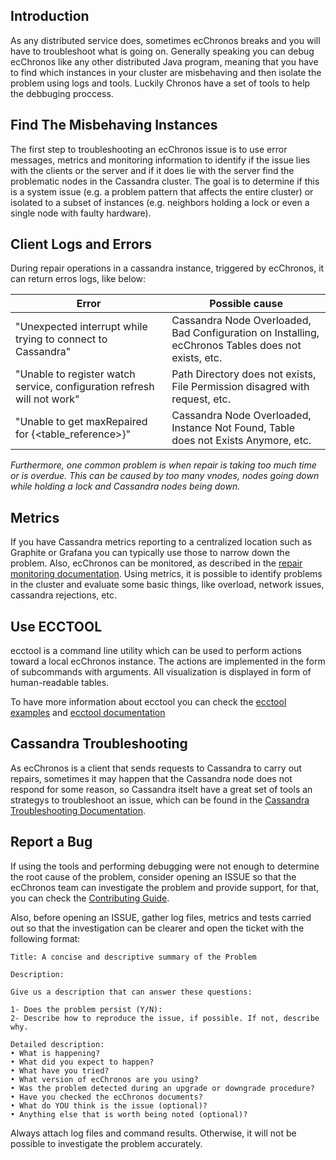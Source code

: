 
## Introduction
As any distributed service does, sometimes ecChronos breaks and you will have to troubleshoot what is going on. Generally speaking you can debug ecChronos like any other distributed Java program, meaning that you have to find which instances in your cluster are misbehaving and then isolate the problem using logs and tools. Luckily Chronos have a set of tools to help the debbuging proccess.

## Find The Misbehaving Instances
The first step to troubleshooting an ecChronos issue is to use error messages, metrics and monitoring information to identify if the issue lies with the clients or the server and if it does lie with the server find the problematic nodes in the Cassandra cluster. The goal is to determine if this is a system issue (e.g. a problem pattern that affects the entire cluster) or isolated to a subset of instances (e.g. neighbors holding a lock or even a single node with faulty hardware).

## Client Logs and Errors
During repair operations in a cassandra instance, triggered by ecChronos, it can return erros logs, like below:

|Error                                                                   | Possible cause                                                                                     |
|------------------------------------------------------------------------|----------------------------------------------------------------------------------------------------|
|"Unexpected interrupt while trying to connect to Cassandra"             | Cassandra Node Overloaded, Bad Configuration on Installing, ecChronos Tables does not exists, etc. |
|"Unable to register watch service, configuration refresh will not work" | Path Directory does not exists, File Permission disagred with request, etc.                        |
|"Unable to get maxRepaired for {<table_reference>}"                     | Cassandra Node Overloaded, Instance Not Found, Table does not Exists Anymore, etc.                |

*Furthermore, one common problem is when repair is taking too much time or is overdue. This can be caused by too many vnodes, nodes going down while holding a lock and Cassandra nodes being down.*

## Metrics
If you have Cassandra metrics reporting to a centralized location such as Graphite or Grafana you can typically use those to narrow down the problem. Also, ecChronos can be monitored, as described in the [repair monitoring documentation](REPAIR_MONITORING.md). Using metrics, it is possible to identify problems in the cluster and evaluate some basic things, like overload, network issues, cassandra rejections, etc.

## Use ECCTOOL
ecctool is a command line utility which can be used to perform actions toward a local ecChronos instance. The actions are implemented in the form of subcommands with arguments. All visualization is displayed in form of human-readable tables.

To have more information about ecctool you can check the [ecctool examples](ECCTOOL_EXAMPLES.md) and [ecctool documentation](autogenerated/ECCTOOL.md)

## Cassandra Troubleshooting
As ecChronos is a client that sends requests to Cassandra to carry out repairs, sometimes it may happen that the Cassandra node does not respond for some reason, so Cassandra itselt have a great set of tools an strategys to troubleshoot an issue, which can be found in the [Cassandra Troubleshooting Documentation](https://cassandra.apache.org/doc/latest/cassandra/troubleshooting/index.html).

## Report a Bug
If using the tools and performing debugging were not enough to determine the root cause of the problem, consider opening an ISSUE so that the ecChronos team can investigate the problem and provide support, for that, you can check the [Contributing Guide](CONTRIBUTING.md).

Also, before opening an ISSUE, gather log files, metrics and tests carried out so that the investigation can be clearer and open the ticket with the following format:

```
Title: A concise and descriptive summary of the Problem

Description:

Give us a description that can answer these questions:

1- Does the problem persist (Y/N):
2- Describe how to reproduce the issue, if possible. If not, describe why.

Detailed description:
• What is happening?
• What did you expect to happen?
• What have you tried?
• What version of ecChronos are you using?
• Was the problem detected during an upgrade or downgrade procedure?
• Have you checked the ecChronos documents?
• What do YOU think is the issue (optional)?
• Anything else that is worth being noted (optional)?
```

Always attach log files and command results. Otherwise, it will not be possible to investigate the problem accurately.
